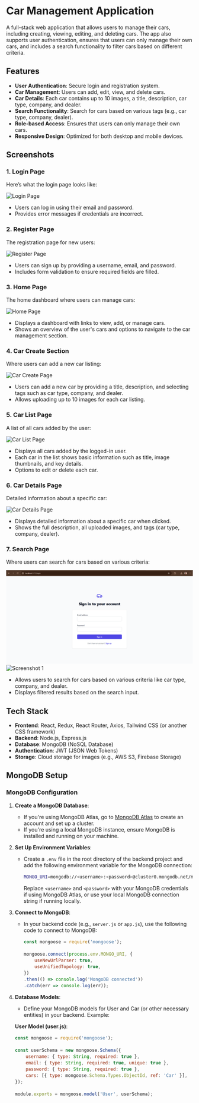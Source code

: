# Car Management Application

A full-stack web application that allows users to manage their cars, including creating, viewing, editing, and deleting cars. The app also supports user authentication, ensures that users can only manage their own cars, and includes a search functionality to filter cars based on different criteria.

## Features

- **User Authentication**: Secure login and registration system.
- **Car Management**: Users can add, edit, view, and delete cars.
- **Car Details**: Each car contains up to 10 images, a title, description, car type, company, and dealer.
- **Search Functionality**: Search for cars based on various tags (e.g., car type, company, dealer).
- **Role-based Access**: Ensures that users can only manage their own cars.
- **Responsive Design**: Optimized for both desktop and mobile devices.

## Screenshots

### 1. **Login Page**  
Here’s what the login page looks like:

![Login Page](./screenshots/login-page.png)

- Users can log in using their email and password.
- Provides error messages if credentials are incorrect.

### 2. **Register Page**  
The registration page for new users:

![Register Page](./screenshots/register-page.png)

- Users can sign up by providing a username, email, and password.
- Includes form validation to ensure required fields are filled.

### 3. **Home Page**  
The home dashboard where users can manage cars:

![Home Page](./screenshots/home-page.png)

- Displays a dashboard with links to view, add, or manage cars.
- Shows an overview of the user's cars and options to navigate to the car management section.

### 4. **Car Create Section**  
Where users can add a new car listing:

![Car Create Page](./screenshots/car-create.png)

- Users can add a new car by providing a title, description, and selecting tags such as car type, company, and dealer.
- Allows uploading up to 10 images for each car listing.

### 5. **Car List Page**  
A list of all cars added by the user:

![Car List Page](./screenshots/car-list.png)

- Displays all cars added by the logged-in user.
- Each car in the list shows basic information such as title, image thumbnails, and key details.
- Options to edit or delete each car.

### 6. **Car Details Page**  
Detailed information about a specific car:

![Car Details Page](./screenshots/car-details.png)

- Displays detailed information about a specific car when clicked.
- Shows the full description, all uploaded images, and tags (car type, company, dealer).

### 7. **Search Page**  
Where users can search for cars based on various criteria:

![Screenshot 1](./images/image1.png)
![Screenshot 1](./images/image2.png)

- Allows users to search for cars based on various criteria like car type, company, and dealer.
- Displays filtered results based on the search input.

## Tech Stack

- **Frontend**: React, Redux, React Router, Axios, Tailwind CSS (or another CSS framework)
- **Backend**: Node.js, Express.js
- **Database**: MongoDB (NoSQL Database)
- **Authentication**: JWT (JSON Web Tokens)
- **Storage**: Cloud storage for images (e.g., AWS S3, Firebase Storage)

## MongoDB Setup

### MongoDB Configuration

1. **Create a MongoDB Database**:
   - If you're using MongoDB Atlas, go to [MongoDB Atlas](https://www.mongodb.com/cloud/atlas) to create an account and set up a cluster.
   - If you're using a local MongoDB instance, ensure MongoDB is installed and running on your machine.

2. **Set Up Environment Variables**:
   - Create a `.env` file in the root directory of the backend project and add the following environment variable for the MongoDB connection:
     ```bash
     MONGO_URI=mongodb://<username>:<password>@cluster0.mongodb.net/myCarManagementApp?retryWrites=true&w=majority
     ```
     Replace `<username>` and `<password>` with your MongoDB credentials if using MongoDB Atlas, or use your local MongoDB connection string if running locally.

3. **Connect to MongoDB**:
   - In your backend code (e.g., `server.js` or `app.js`), use the following code to connect to MongoDB:
     ```javascript
     const mongoose = require('mongoose');

     mongoose.connect(process.env.MONGO_URI, {
         useNewUrlParser: true,
         useUnifiedTopology: true,
     })
     .then(() => console.log('MongoDB connected'))
     .catch(err => console.log(err));
     ```

4. **Database Models**:
   - Define your MongoDB models for User and Car (or other necessary entities) in your backend. Example:
   
   **User Model (user.js)**:
   ```javascript
   const mongoose = require('mongoose');

   const userSchema = new mongoose.Schema({
       username: { type: String, required: true },
       email: { type: String, required: true, unique: true },
       password: { type: String, required: true },
       cars: [{ type: mongoose.Schema.Types.ObjectId, ref: 'Car' }],
   });

   module.exports = mongoose.model('User', userSchema);
